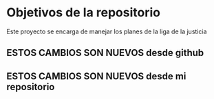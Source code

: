 # Objetivos de la repositorio

Este proyecto se encarga de manejar los planes de la liga de la justicia

## ESTOS CAMBIOS SON NUEVOS desde github
## ESTOS CAMBIOS SON NUEVOS desde mi repositorio
